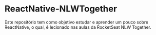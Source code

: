 # ReactNative-NLWTogether

Este repositório tem como objetivo estudar e aprender um pouco sobre ReactNative, o qual, é lecionado nas aulas da RocketSeat NLW Together.
